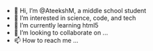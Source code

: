 - 👋 Hi, I’m @AteekshM, a middle school student
- 👀 I’m interested in science, code, and tech
- 🌱 I’m currently learning html5
- 💞️ I’m looking to collaborate on ...
- 📫 How to reach me ...

<!---
AteekshM/AteekshM is a ✨ special ✨ repository because its `README.md` (this file) appears on your GitHub profile.
You can click the Preview link to take a look at your changes.
--->
